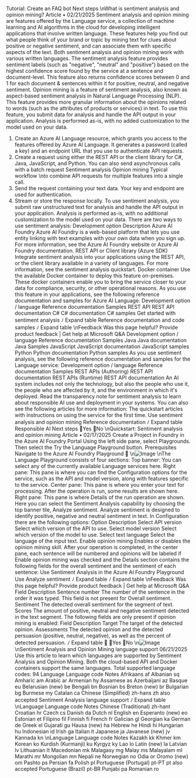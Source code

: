 Tutorial: Create an FAQ bot
Next steps
\nWhat is sentiment analysis and opinion
mining?
Article • 02/21/2025
Sentiment analysis and opinion mining are features offered by the Language service, a
collection of machine learning and AI algorithms in the cloud for developing intelligent
applications that involve written language. These features help you find out what people
think of your brand or topic by mining text for clues about positive or negative
sentiment, and can associate them with specific aspects of the text.
Both sentiment analysis and opinion mining work with various written languages.
The sentiment analysis feature provides sentiment labels (such as "negative", "neutral"
and "positive") based on the highest confidence score found by the service at a
sentence and document-level. This feature also returns confidence scores between 0
and 1 for each document & sentences within it for positive, neutral, and negative
sentiment.
Opinion mining is a feature of sentiment analysis, also known as aspect-based sentiment
analysis in Natural Language Processing (NLP). This feature provides more granular
information about the opinions related to words (such as the attributes of products or
services) in text.
To use this feature, you submit data for analysis and handle the API output in your
application. Analysis is performed as-is, with no added customization to the model used
on your data.
1. Create an Azure AI Language resource, which grants you access to the features
offered by Azure AI Language. It generates a password (called a key) and an
endpoint URL that you use to authenticate API requests.
2. Create a request using either the REST API or the client library for C#, Java,
JavaScript, and Python. You can also send asynchronous calls with a batch request
Sentiment analysis
Opinion mining
Typical workflow
\nto combine API requests for multiple features into a single call.
3. Send the request containing your text data. Your key and endpoint are used for
authentication.
4. Stream or store the response locally.
To use sentiment analysis, you submit raw unstructured text for analysis and handle the
API output in your application. Analysis is performed as-is, with no additional
customization to the model used on your data. There are two ways to use sentiment
analysis:
Development
option
Description
Azure AI Foundry
Azure AI Foundry is a web-based platform that lets you use entity linking
with text examples with your own data when you sign up. For more
information, see the Azure AI Foundry website
 or Azure AI Foundry
documentation.
REST API or Client
library (Azure SDK)
Integrate sentiment analysis into your applications using the REST API, or
the client library available in a variety of languages. For more information,
see the sentiment analysis quickstart.
Docker container
Use the available Docker container to deploy this feature on-premises.
These docker containers enable you to bring the service closer to your
data for compliance, security, or other operational reasons.
As you use this feature in your applications, see the following reference documentation
and samples for Azure AI Language:
Development option / language
Reference documentation
Samples
REST API
REST API documentation
C#
C# documentation
C# samples
Get started with sentiment analysis
ﾉ
Expand table
Reference documentation and code samples
ﾉ
Expand table
\nFeedback
Was this page helpful?
Provide product feedback 
| Get help at Microsoft Q&A
Development option / language
Reference documentation
Samples
Java
Java documentation
Java Samples
JavaScript
JavaScript documentation
JavaScript samples
Python
Python documentation
Python samples
As you use sentiment analysis, see the following reference documentation and samples
for the Language service:
Development option / language
Reference documentation
Samples
REST APIs (Authoring)
REST API documentation
REST APIs (Runtime)
REST API documentation
An AI system includes not only the technology, but also the people who use it, the
people who are affected by it, and the environment in which it's deployed. Read the
transparency note for sentiment analysis to learn about responsible AI use and
deployment in your systems. You can also see the following articles for more
information:
The quickstart articles with instructions on using the service for the first time.
Use sentiment analysis and opinion mining
Reference documentation
ﾉ
Expand table
Responsible AI
Next steps
Yes
No
\nQuickstart: Sentiment analysis and
opinion mining
Article • 02/17/2025
Create a Project in Foundry in the Azure AI Foundry Portal
Using the left side pane, select Playgrounds. Then select the Try the Language
Playground button.
Prerequisites
Navigate to the Azure AI Foundry Playground

\n![Image](images/page1225_image1.png)
\nThe Language Playground consists of four sections:
Top banner: You can select any of the currently available Language services here.
Right pane: This pane is where you can find the Configuration options for the
service, such as the API and model version, along with features specific to the
service.
Center pane: This pane is where you enter your text for processing. After the
operation is run, some results are shown here.
Right pane: This pane is where Details of the run operation are shown.
Here you can select the Sentiment Analysis capability by choosing the top banner tile,
Analyze sentiment.
Analyze sentiment is designed to identify positive, negative and neutral sentiment in
text.
In Configuration there are the following options:
Option
Description
Select API version
Select which version of the API to use.
Select model version
Select which version of the model to use.
Select text language
Select the language of the input text.
Enable opinion mining
Enables or disables the opinion mining skill.
After your operation is completed, in the center pane, each sentence will be numbered
and opinions will be labeled if Enable opinion mining was checked and the Details
section contains the following fields for the overall sentiment and the sentiment of each
sentence:
Use Sentiment Analysis in the Azure AI Foundry
Playground
Use Analyze sentiment
ﾉ
Expand table
ﾉ
Expand table
\nFeedback
Was this page helpful?
Provide product feedback 
| Get help at Microsoft Q&A
Field
Description
Sentence
number
The number of the sentence in the order it was typed. This field is not present
for Overall sentiment.
Sentiment
The detected overall sentiment for the segment of text.
Scores
The amount of positive, neutral and negative sentiment detected in the text
segment.
The following fields are only present if opinion mining is enabled:
Field
Description
Target
The target of the detected opinion.
Assessments
The detected opinion and the detected persuasion (positive, neutral, negative), as
well as the percent of detected persuasion.
ﾉ
Expand table

Yes
No
\n![Image](images/page1227_image1.png)
\nSentiment Analysis and Opinion Mining
language support
06/21/2025
Use this article to learn which languages are supported by Sentiment Analysis and Opinion
Mining. Both the cloud-based API and Docker containers support the same languages.
Total supported language codes: 94
Language
Language code
Notes
Afrikaans
af
Albanian
sq
Amharic
am
Arabic
ar
Armenian
hy
Assamese
as
Azerbaijani
az
Basque
eu
Belarusian (new)
be
Bengali
bn
Bosnian
bs
Breton (new)
br
Bulgarian
bg
Burmese
my
Catalan
ca
Chinese (Simplified)
zh-hans
zh  also accepted
Sentiment Analysis language support
ﾉ
Expand table
\nLanguage
Language code
Notes
Chinese (Traditional)
zh-hant
Croatian
hr
Czech
cs
Danish
da
Dutch
nl
English
en
Esperanto (new)
eo
Estonian
et
Filipino
fil
Finnish
fi
French
fr
Galician
gl
Georgian
ka
German
de
Greek
el
Gujarati
gu
Hausa (new)
ha
Hebrew
he
Hindi
hi
Hungarian
hu
Indonesian
id
Irish
ga
Italian
it
Japanese
ja
Javanese (new)
jv
Kannada
kn
\nLanguage
Language code
Notes
Kazakh
kk
Khmer
km
Korean
ko
Kurdish (Kurmanji)
ku
Kyrgyz
ky
Lao
lo
Latin (new)
la
Latvian
lv
Lithuanian
lt
Macedonian
mk
Malagasy
mg
Malay
ms
Malayalam
ml
Marathi
mr
Mongolian
mn
Nepali
ne
Norwegian
no
Odia
or
Oromo (new)
om
Pashto
ps
Persian
fa
Polish
pl
Portuguese (Portugal)
pt-PT
pt  also accepted
Portuguese (Brazil)
pt-BR
Punjabi
pa
Romanian
ro